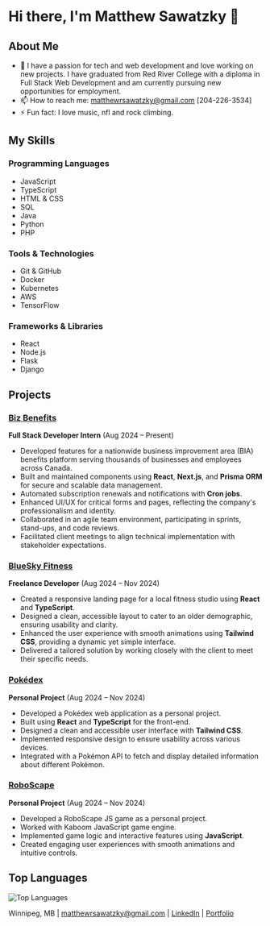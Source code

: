 # Hi there, I'm Matthew Sawatzky 👋

## About Me

- 🌱 I have a passion for tech and web development and love working on new projects. I have graduated from Red River College with a diploma in Full Stack Web Development and am currently pursuing new opportunities for employment.
- 📫 How to reach me: [matthewrsawatzky@gmail.com](mailto:matthewrsawatzky@gmail.com) [204-226-3534]
- ⚡ Fun fact: I love music, nfl and rock climbing.

## My Skills

### Programming Languages
- JavaScript
- TypeScript
- HTML & CSS
- SQL
- Java
- Python
- PHP

### Tools & Technologies
- Git & GitHub
- Docker
- Kubernetes
- AWS
- TensorFlow

### Frameworks & Libraries
- React
- Node.js
- Flask
- Django

## Projects

### [Biz Benefits](#)
**Full Stack Developer Intern** (Aug 2024 – Present)  
- Developed features for a nationwide business improvement area (BIA) benefits platform serving thousands of businesses and employees across Canada.
- Built and maintained components using **React**, **Next.js**, and **Prisma ORM** for secure and scalable data management.
- Automated subscription renewals and notifications with **Cron jobs**.
- Enhanced UI/UX for critical forms and pages, reflecting the company's professionalism and identity.
- Collaborated in an agile team environment, participating in sprints, stand-ups, and code reviews.
- Facilitated client meetings to align technical implementation with stakeholder expectations.

### [BlueSky Fitness](https://blueskyfitnessandhealthcoaching.vercel.app/)
**Freelance Developer** (Aug 2024 – Nov 2024)  
- Created a responsive landing page for a local fitness studio using **React** and **TypeScript**.
- Designed a clean, accessible layout to cater to an older demographic, ensuring usability and clarity.
- Enhanced the user experience with smooth animations using **Tailwind CSS**, providing a dynamic yet simple interface.
- Delivered a tailored solution by working closely with the client to meet their specific needs.

### [Pokédex](https://msawatzky-react-pokedex.vercel.app/pokemon/1)
**Personal Project** (Aug 2024 – Nov 2024)  
- Developed a Pokédex web application as a personal project.
- Built using **React** and **TypeScript** for the front-end.
- Designed a clean and accessible user interface with **Tailwind CSS**.
- Implemented responsive design to ensure usability across various devices.
- Integrated with a Pokémon API to fetch and display detailed information about different Pokémon.

### [RoboScape](https://roboscape.vercel.app/)
**Personal Project** (Aug 2024 – Nov 2024)  
- Developed a RoboScape JS game as a personal project.
- Worked with Kaboom JavaScript game engine.
- Implemented game logic and interactive features using **JavaScript**.
- Created engaging user experiences with smooth animations and intuitive controls.


## Top Languages

![Top Languages](https://github-readme-stats.vercel.app/api/top-langs/?username=matthew-sawatzky&layout=compact&theme=radical)


Winnipeg, MB | [matthewrsawatzky@gmail.com](mailto:matthewrsawatzky@gmail.com) | [LinkedIn](www.linkedin.com/in/matthew-sawatzky) | [Portfolio](https://matthewsawatzky-portfolio.vercel.app/)

